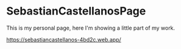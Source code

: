 # SebastianCastellanosPage
This is my personal page, here I'm showing a little part of my work.

https://sebastiancastellanos-4bd2c.web.app/
